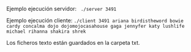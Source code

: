 Ejemplo ejecución servidor: 
``` ./server 3491```

Ejemplo ejecución cliente: 
```./client 3491 ariana birdistheword bowie cardy concalma dojo dojomojocasahouse gaga jennyfer katy lushlife michael rihanna shakira shrek```

Los ficheros texto están guardados en la carpeta txt.
